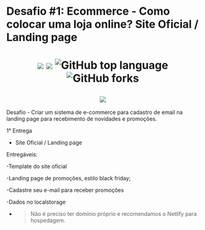 # Desafio #1: Ecommerce - Como colocar uma loja online? Site Oficial / Landing page

<h1 align="center">
<img src="https://img.shields.io/static/v1?label=Bolsa&message=Hiring-Coders&color=ff6347&style&logo=ghost"/>
<img src="https://img.shields.io/github/license/mashape/apistatus.svg"/>
<img alt="GitHub top language" src="https://img.shields.io/github/languages/top/paulofreitas-py/Hiring-Coders">
<img alt="GitHub forks" src="https://img.shields.io/github/forks/paulofreitas-py/Hiring-Coders">
</h1>

<h2 align="center">
  <img src="https://paulofreitasdev.files.wordpress.com/2021/07/hiringcoders-1.jpg">
</h2>

Desafio - Criar um sistema de e-commerce para cadastro de email na landing page para recebimento de novidades e promoções.


1° Entrega 

- Site Oficial / Landing page  

Entregáveis: 

-Template do site oficial 

-Landing page de promoções, estilo black friday; 

-Cadastre seu e-mail para receber promoções 

-Dados no localstorage

- >Não é preciso ter domínio próprio e recomendamos o Netlify para hospedagem.


